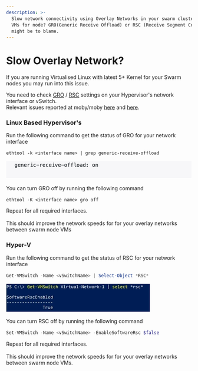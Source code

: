 ```yaml
---
description: >-
  Slow network connectivity using Overlay Networks in your swarm clusters using
  VMs for node? GRO(Generic Receive Offload) or RSC (Receive Segment Coalescing)
  might be to blame.
---
```


# Slow Overlay Network?

If you are running Virtualised Linux with latest 5+ Kernel for your Swarm nodes you may run into this issue.&#x20;

You need to check [GRO](https://lwn.net/Articles/358910/) / [RSC](https://docs.microsoft.com/en-us/windows-server/networking/technologies/hpn/rsc-in-the-vswitch) settings on your Hypervisor's network interface or vSwitch.\
Relevant issues reported at moby/moby [here](https://github.com/moby/moby/issues/41902) and [here](https://github.com/moby/moby/issues/42714).

### Linux Based Hypervisor's

Run the following command to get the status of GRO for your network interface

```shell
ethtool -k <interface name> | grep generic-receive-offload
```

![](<../../.gitbook/assets/image (5).png>)

You can turn GRO off by running the following command

```
ethtool -K <interface name> gro off
```

Repeat for all required interfaces.\
\
This should improve the network speeds for for your overlay networks between swarm node VMs



### Hyper-V

Run the following command to get the status of RSC for your network interface

```powershell
Get-VMSwitch -Name <vSwitchName> | Select-Object *RSC*
```

![](<../../.gitbook/assets/image (4).png>)

You can turn RSC off by running the following command

```powershell
Set-VMSwitch -Name <vSwitchName> -EnableSoftwareRsc $false
```

Repeat for all required interfaces.\
\
This should improve the network speeds for for your overlay networks between swarm node VMs.
